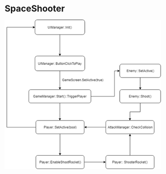 # SpaceShooter

![](https://github.com/iletai/SpaceShooter/blob/master/ShooterWar/Assets/Src/SpaceShooterWar.png)
